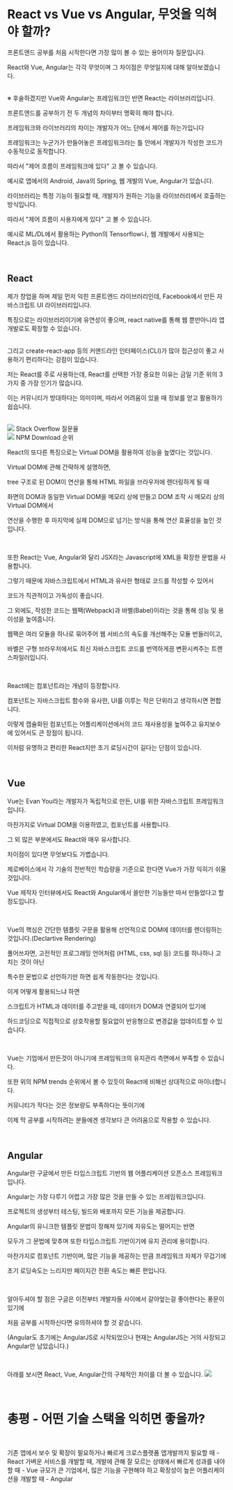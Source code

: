 # React vs Vue vs Angular, 무엇을 익혀야 할까?

프론트엔드 공부를 처음 시작한다면 가장 많이 볼 수 있는 용어이자 질문입니다.

React와 Vue, Angular는 각각 무엇이며 그 차이점은 무엇일지에 대해 알아보겠습니다.

</br>
※ 후술하겠지만 Vue와 Angular는 프레임워크인 반면 React는 라이브러리입니다.

프론트엔드를 공부하기 전 두 개념의 차이부터 명확히 해야 합니다.

프레임워크와 라이브러리의 차이는 개발자가 어느 단에서 제어를 하는가입니다
</br>

프레임워크는 누군가가 만들어놓은 프레임워크라는 틀 안에서 개발자가 작성한 코드가 수동적으로 동작합니다. 

따라서 "제어 흐름이 프레임워크에 있다" 고 볼 수 있습니다.

예시로 앱에서의 Android, Java의 Spring, 웹 개발의 Vue, Angular가 있습니다.
</br>

라이브러리는 특정 기능이 필요할 때, 개발자가 원하는 기능을 라이브러리에서 호출하는 방식입니다.

따라서 "제어 흐름이 사용자에게 있다" 고 볼 수 있습니다.

예시로 ML/DL에서 활용하는 Python의 Tensorflow나, 웹 개발에서 사용되는 React.js 등이 있습니다.

</br>





## React

제가 창업을 하며 제일 먼저 익힌 프론트엔드 라이브러리인데, Facebook에서 만든 자바스크립트 UI 라이브러리입니다.

특징으로는 라이브러리이기에 유연성이 좋으며, react native를 통해 웹 뿐만아니라 앱 개발로도 확장할 수 있습니다.

</br>
그리고 create-react-app 등의 커맨드라인 인터페이스(CLI)가 많아 접근성이 좋고 사용하기 편리하다는 강점이 있습니다.

 저는 React를 주로 사용하는데, React를 선택한 가장 중요한 이유는 금일 기준 위의 3가지 중 가장 인기가 많습니다.

이는 커뮤니티가 방대하다는 의미이며, 따라서 어려움이 있을 때 정보를 얻고 활용하기 쉽습니다.

</br>

<img src="https://blog.kakaocdn.net/dn/LAZyC/btrJwuJAeuy/QiE77r2MwpsbEDzJqwzxkK/img.png">
Stack Overflow 질문율

</br>

<img src="https://blog.kakaocdn.net/dn/cIrcoK/btrJD27CQOm/YPEnm1zGX0NFLq7JL48fjk/img.png">
NPM Download 순위

</br>

React의 또다른 특징으로는 Virtual DOM을 활용하여 성능을 높였다는 것입니다.

Virtual DOM에 관해 간략하게 설명하면,

tree 구조로 된 DOM이 연산을 통해 HTML 파일을 브라우저에 렌더링하게 될 때

화면의 DOM과 동일한 Virtual DOM을 메모리 상에 만들고 DOM 조작 시 메모리 상의 Virtual DOM에서

연산을 수행한 후 마지막에 실제 DOM으로 넘기는 방식을 통해 연산 효율성을 높인 것입니다.


</br>

또한 React는 Vue, Angular와 달리 JSX라는 Javascript에 XML을 확장한 문법을 사용합니다.

그렇기 때문에 자바스크립트에서 HTML과 유사한 형태로 코드를 작성할 수 있어서

코드가 직관적이고 가독성이 좋습니다.

그 외에도, 작성한 코드는 웹팩(Webpack)과 바벨(Babel)이라는 것을 통해 성능 및 용이성을 높여줍니다.



웹팩은 여러 모듈을 하나로 묶어주어 웹 서비스의 속도를 개선해주는 모듈 번들러이고,



바벨은 구형 브라우저에서도 최신 자바스크립트 코드를 번역하게끔 변환시켜주는 트랜스파일러입니다.


</br>

React에는 컴포넌트라는 개념이 등장합니다.

컴포넌트는 자바스크립트 함수와 유사한, UI를 이루는 작은 단위라고 생각하시면 편합니다.

이렇게 캡슐화된 컴포넌트는 어플리케이션에서의 코드 재사용성을 높여주고 유지보수에 있어서도 큰 장점이 됩니다.


이처럼 유명하고 편리한 React지만 초기 로딩시간이 길다는 단점이 있습니다.




</br>



## Vue


Vue는 Evan You라는 개발자가 독립적으로 만든, UI를 위한 자바스크립트 프레임워크입니다.

마찬가지로 Virtual DOM을 이용하였고, 컴포넌트를 사용합니다.

그 외 많은 부분에서도 React와 매우 유사합니다.

차이점이 있다면 무엇보다도 가볍습니다.

제로베이스에서 각 기술의 전반적인 학습량을 기준으로 한다면 Vue가 가장 익히기 쉬울 것입니다. 

Vue 제작자 인터뷰에서도 React와 Angular에서 쓸만한 기능들만 따서 만들었다고 할 정도입니다.


</br>

Vue의 핵심은 간단한 템플릿 구문을 활용해 선언적으로 DOM에 데이터를 렌더링하는 것입니다.(Declartive Rendering)

풀어쓰자면, 고전적인 프로그래밍 언어처럼 (HTML, css, sql 등) 코드를 하나하나 고치는 것이 아닌

특수한 문법으로 선언하기만 하면 쉽게 작동한다는 것입니다. 

이게 어떻게 활용되느냐 하면

스크립트가 HTML과 데이터를 주고받을 때, 데이터가 DOM과 연결되어 있기에

하드코딩으로 직접적으로 상호작용할 필요없이 반응형으로 변경값을 업데이트할 수 있습니다.

</br>


Vue는 기업에서 만든것이 아니기에 프레임워크의 유지관리 측면에서 부족할 수 있습니다.

또한 위의 NPM trends 순위에서 볼 수 있듯이 React에 비해선 상대적으로 마이너합니다.

커뮤니티가 작다는 것은 정보량도 부족하다는 뜻이기에

이제 막 공부를 시작하려는 분들에겐 생각보다 큰 어려움으로 작용할 수 있습니다.


</br>



## Angular

Angular란 구글에서 만든 타입스크립트 기반의 웹 어플리케이션 오픈소스 프레임워크입니다.

Angular는 가장 다루기 어렵고 가장 많은 것을 만들 수 있는 프레임워크입니다.

프로젝트의 생성부터 테스팅, 빌드와 배포까지 모든 기능을 제공합니다.

Angular의 유니크한 템플릿 문법이 정해져 있기에 자유도는 떨어지는 반면 

모두가 그 문법에 맞추며 또한 타입스크립트 기반이기에 유지 관리에 용이합니다.

마찬가지로 컴포넌트 기반이며, 많은 기능을 제공하는 만큼 프레임워크 자체가 무겁기에

초기 로딩속도는 느리지만 페이지간 전환 속도는 빠른 편입니다.

</br>


알아두셔야 할 점은 구글은 이전부터 개발자들 사이에서 갈아엎는걸 좋아한다는 풍문이 있기에

처음 공부를 시작하신다면 유의하셔야 할 것 같습니다.

(Angular도 초기에는 AngularJS로 시작되었으나 현재는 AngularJS는 거의 사장되고 Angular만 남았습니다.)

</br>


아래를 보시면 React, Vue, Angular간의 구체적인 차이를 더 볼 수 있습니다. 
<img src="https://blog.kakaocdn.net/dn/x0Nmm/btr0GaJuaXQ/2JRWEsQIyq6UOqKnyjpmb1/img.png">

</br>


# 총평 - 어떤 기술 스택을 익히면 좋을까?

</br>

기존 앱에서 보수 및 확장이 필요하거나 빠르게 크로스플랫폼 앱개발까지 필요할 때 - React
가벼운 서비스를 개발할 때, 개발에 관해 잘 모르는 상태에서 빠르게 성과를 내야할 때 - Vue
규모가 큰 기업에서, 많은 기능을 구현해야 하고 확장성이 높은 어플리케이션을 개발할 때 - Angular

</br>
